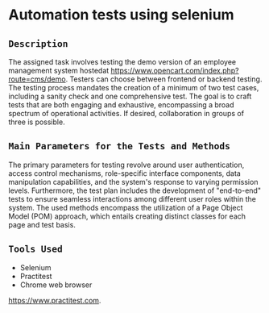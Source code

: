 # Automation tests using selenium 

## `Description`
The assigned task involves testing the demo version of an employee management system hostedat https://www.opencart.com/index.php?route=cms/demo. Testers can choose between frontend or backend testing. The testing process mandates the creation of a minimum of two test cases, including a sanity check and one comprehensive test. The goal is to craft tests that are both engaging and exhaustive, encompassing a broad spectrum of operational activities. If desired, collaboration in groups of three is possible.

## `Main Parameters for the Tests and Methods`
The primary parameters for testing revolve around user authentication, access control mechanisms, role-specific interface components, data manipulation capabilities, and the system's response to varying permission levels. Furthermore, the test plan includes the development of "end-to-end" tests to ensure seamless interactions among different user roles within the system. The used methods encompass the utilization of a Page Object Model (POM) approach, which entails creating distinct classes for each page and test basis.

## `Tools Used`
- Selenium 
- Practitest
- Chrome  web browser

https://www.practitest.com.

